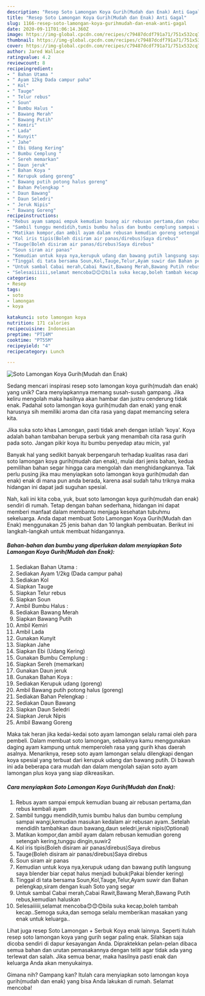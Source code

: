 ```yaml
---
description: "Resep Soto Lamongan Koya Gurih(Mudah dan Enak) Anti Gagal"
title: "Resep Soto Lamongan Koya Gurih(Mudah dan Enak) Anti Gagal"
slug: 1166-resep-soto-lamongan-koya-gurihmudah-dan-enak-anti-gagal
date: 2020-09-11T01:06:14.360Z
image: https://img-global.cpcdn.com/recipes/c79487dcdf791a71/751x532cq70/soto-lamongan-koya-gurihmudah-dan-enak-foto-resep-utama.jpg
thumbnail: https://img-global.cpcdn.com/recipes/c79487dcdf791a71/751x532cq70/soto-lamongan-koya-gurihmudah-dan-enak-foto-resep-utama.jpg
cover: https://img-global.cpcdn.com/recipes/c79487dcdf791a71/751x532cq70/soto-lamongan-koya-gurihmudah-dan-enak-foto-resep-utama.jpg
author: Jared Wallace
ratingvalue: 4.2
reviewcount: 8
recipeingredient:
- " Bahan Utama "
- " Ayam 12kg Dada campur paha"
- " Kol"
- " Tauge"
- " Telur rebus"
- " Soun"
- " Bumbu Halus "
- " Bawang Merah"
- " Bawang Putih"
- " Kemiri"
- " Lada"
- " Kunyit"
- " Jahe"
- " Ebi Udang Kering"
- " Bumbu Cemplung "
- " Sereh memarkan"
- " Daun jeruk"
- " Bahan Koya "
- " Kerupuk udang goreng"
- " Bawang putih potong halus goreng"
- " Bahan Pelengkap "
- " Daun Bawang"
- " Daun Seledri"
- " Jeruk Nipis"
- " Bawang Goreng"
recipeinstructions:
- "Rebus ayam sampai empuk kemudian buang air rebusan pertama,dan rebus kembali ayam"
- "Sambil tunggu mendidih,tumis bumbu halus dan bumbu cemplung sampai wangi,kemudian masukan kedalam air rebusan ayam..Setelah mendidih tambahkan daun bawang,daun seledri,jeruk nipis(Optional)"
- "Matikan kompor,dan ambil ayam dalam rebusan kemudian goreng setengah kering,tunggu dingin,suwir2"
- "Kol iris tipis(Boleh disiram air panas/direbus)Saya direbus"
- "Tauge(Boleh disiram air panas/direbus)Saya direbus"
- "Soun siram air panas"
- "Kemudian untuk koya nya,kerupuk udang dan bawang putih langsung saya blender biar cepat halus menjadi bubuk(Pakai blender kering)"
- "Tinggal di tata bersama Soun,Kol,Tauge,Telur,Ayam suwir dan Bahan pelengkap,siram dengan kuah Soto yang segar"
- "Untuk sambal Cabai merah,Cabai Rawit,Bawang Merah,Bawang Putih rebus,kemudian haluskan"
- "Selesaiiiiii,selamat mencoba😊😊😊bila suka kecap,boleh tambah kecap..Semoga suka,dan semoga selalu memberikan masakan yang enak untuk keluarga.."
categories:
- Resep
tags:
- soto
- lamongan
- koya

katakunci: soto lamongan koya 
nutrition: 171 calories
recipecuisine: Indonesian
preptime: "PT14M"
cooktime: "PT55M"
recipeyield: "4"
recipecategory: Lunch

---
```



![Soto Lamongan Koya Gurih(Mudah dan Enak)](https://img-global.cpcdn.com/recipes/c79487dcdf791a71/751x532cq70/soto-lamongan-koya-gurihmudah-dan-enak-foto-resep-utama.jpg)

Sedang mencari inspirasi resep soto lamongan koya gurih(mudah dan enak) yang unik? Cara menyiapkannya memang susah-susah gampang. Jika keliru mengolah maka hasilnya akan hambar dan justru cenderung tidak enak. Padahal soto lamongan koya gurih(mudah dan enak) yang enak harusnya sih memiliki aroma dan cita rasa yang dapat memancing selera kita.

Jika suka soto khas Lamongan, pasti tidak aneh dengan istilah &#39;koya&#39;. Koya adalah bahan tambahan berupa serbuk yang menambah cita rasa gurih pada soto. Jangan pikir koya itu bumbu penyedap atau micin, ya!

Banyak hal yang sedikit banyak berpengaruh terhadap kualitas rasa dari soto lamongan koya gurih(mudah dan enak), mulai dari jenis bahan, kedua pemilihan bahan segar hingga cara mengolah dan menghidangkannya. Tak perlu pusing jika mau menyiapkan soto lamongan koya gurih(mudah dan enak) enak di mana pun anda berada, karena asal sudah tahu triknya maka hidangan ini dapat jadi suguhan spesial.


Nah, kali ini kita coba, yuk, buat soto lamongan koya gurih(mudah dan enak) sendiri di rumah. Tetap dengan bahan sederhana, hidangan ini dapat memberi manfaat dalam membantu menjaga kesehatan tubuhmu sekeluarga. Anda dapat membuat Soto Lamongan Koya Gurih(Mudah dan Enak) menggunakan 25 jenis bahan dan 10 langkah pembuatan. Berikut ini langkah-langkah untuk membuat hidangannya.

<!--inarticleads1-->

##### Bahan-bahan dan bumbu yang diperlukan dalam menyiapkan Soto Lamongan Koya Gurih(Mudah dan Enak):

1. Sediakan  Bahan Utama :
1. Sediakan  Ayam 1/2kg (Dada campur paha)
1. Sediakan  Kol
1. Siapkan  Tauge
1. Siapkan  Telur rebus
1. Siapkan  Soun
1. Ambil  Bumbu Halus :
1. Sediakan  Bawang Merah
1. Siapkan  Bawang Putih
1. Ambil  Kemiri
1. Ambil  Lada
1. Gunakan  Kunyit
1. Siapkan  Jahe
1. Siapkan  Ebi (Udang Kering)
1. Gunakan  Bumbu Cemplung :
1. Siapkan  Sereh (memarkan)
1. Gunakan  Daun jeruk
1. Gunakan  Bahan Koya :
1. Sediakan  Kerupuk udang (goreng)
1. Ambil  Bawang putih potong halus (goreng)
1. Sediakan  Bahan Pelengkap :
1. Sediakan  Daun Bawang
1. Siapkan  Daun Seledri
1. Siapkan  Jeruk Nipis
1. Ambil  Bawang Goreng


Maka tak heran jika kedai-kedai soto ayam lamongan selalu ramai oleh para pembeli. Dalam membuat soto lamongan, sebaiknya kamu menggunakan daging ayam kampung untuk memperoleh rasa yang gurih khas daerah asalnya. Menariknya, resep soto ayam lamongan selalu dilengkapi dengan koya spesial yang terbuat dari kerupuk udang dan bawang putih. Di bawah ini ada beberapa cara mudah dan dalam mengolah sajian soto ayam lamongan plus koya yang siap dikreasikan. 

<!--inarticleads2-->

##### Cara menyiapkan Soto Lamongan Koya Gurih(Mudah dan Enak):

1. Rebus ayam sampai empuk kemudian buang air rebusan pertama,dan rebus kembali ayam
1. Sambil tunggu mendidih,tumis bumbu halus dan bumbu cemplung sampai wangi,kemudian masukan kedalam air rebusan ayam..Setelah mendidih tambahkan daun bawang,daun seledri,jeruk nipis(Optional)
1. Matikan kompor,dan ambil ayam dalam rebusan kemudian goreng setengah kering,tunggu dingin,suwir2
1. Kol iris tipis(Boleh disiram air panas/direbus)Saya direbus
1. Tauge(Boleh disiram air panas/direbus)Saya direbus
1. Soun siram air panas
1. Kemudian untuk koya nya,kerupuk udang dan bawang putih langsung saya blender biar cepat halus menjadi bubuk(Pakai blender kering)
1. Tinggal di tata bersama Soun,Kol,Tauge,Telur,Ayam suwir dan Bahan pelengkap,siram dengan kuah Soto yang segar
1. Untuk sambal Cabai merah,Cabai Rawit,Bawang Merah,Bawang Putih rebus,kemudian haluskan
1. Selesaiiiiii,selamat mencoba😊😊😊bila suka kecap,boleh tambah kecap..Semoga suka,dan semoga selalu memberikan masakan yang enak untuk keluarga..


Lihat juga resep Soto Lamongan + Serbuk Koya enak lainnya. Seperti itulah resep soto lamongan koya yang gurih segar paling enak. Silahkan saja dicoba sendiri di dapur kesayangan Anda. Dipraktekkan pelan-pelan dibaca semua bahan dan urutan pemasakannya dengan teliti agar tidak ada yang terlewat dan salah. Jika semua benar, maka hasilnya pasti enak dan keluarga Anda akan menyukainya. 

Gimana nih? Gampang kan? Itulah cara menyiapkan soto lamongan koya gurih(mudah dan enak) yang bisa Anda lakukan di rumah. Selamat mencoba!
